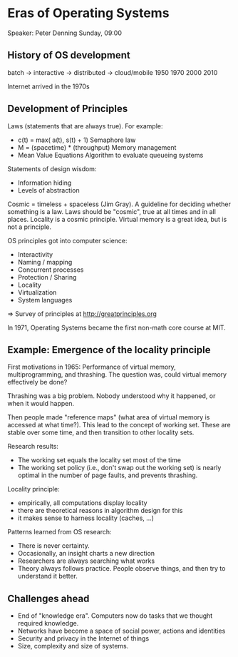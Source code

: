 Eras of Operating Systems
=========================

Speaker: Peter Denning
Sunday, 09:00


History of OS development
-------------------------

batch -> interactive -> distributed -> cloud/mobile
1950              1970            2000         2010

Internet arrived in the 1970s


Development of Principles
-------------------------

Laws (statements that are always true). For example:

- c(t) = max( a(t), s(t) + 1)
  Semaphore law
- M = (spacetime) * (throughput)
  Memory management
- Mean Value Equations
  Algorithm to evaluate queueing systems

Statements of design wisdom:

- Information hiding
- Levels of abstraction

Cosmic = timeless + spaceless (Jim Gray). A guideline for deciding whether
something is a law. Laws should be "cosmic", true at all times and in all
places. Locality is a cosmic principle. Virtual memory is a great idea, but is
not a principle.

OS principles got into computer science:

- Interactivity
- Naming / mapping
- Concurrent processes
- Protection / Sharing
- Locality
- Virtualization
- System languages

=> Survey of principles at <http://greatprinciples.org>

In 1971, Operating Systems became the first non-math core course at MIT.


Example: Emergence of the locality principle
--------------------------------------------

First motivations in 1965: Performance of virtual memory, multiprogramming, and
thrashing. The question was, could virtual memory effectively be done?

Thrashing was a big problem. Nobody understood why it happened, or when it would
happen.

Then people made "reference maps" (what area of virtual memory is accessed at
what time?). This lead to the concept of working set. These are stable over some
time, and then transition to other locality sets.

Research results:

- The working set equals the locality set most of the time
- The working set policy (i.e., don't swap out the working set) is nearly
  optimal in the number of page faults, and prevents thrashing.

Locality principle:

- empirically, all computations display locality
- there are theoretical reasons in algorithm design for this
- it makes sense to harness locality (caches, ...)

Patterns learned from OS research:

- There is never certainty.
- Occasionally, an insight charts a new direction
- Researchers are always searching what works
- Theory always follows practice. People observe things, and then try to
  understand it better.


Challenges ahead
----------------

- End of "knowledge era". Computers now do tasks that we thought required
  knowledge.
- Networks have become a space of social power, actions and identities
- Security and privacy in the Internet of things
- Size, complexity and size of systems.

